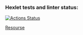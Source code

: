 ### Hexlet tests and linter status:
[![Actions Status](https://github.com/nbadin/php-project-9/workflows/hexlet-check/badge.svg)](https://github.com/nbadin/php-project-9/actions)

[Resourse](https://php-project-9-production-fe47.up.railway.app)